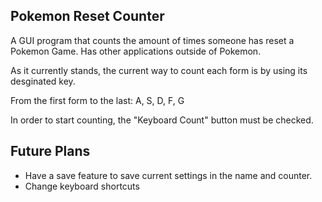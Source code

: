 Pokemon Reset Counter
-----
A GUI program that counts the amount of times someone has reset a Pokemon Game. Has other applications outside of Pokemon.

As it currently stands, the current way to count each form is by using its desginated key. 

From the first form to the last: A, S, D, F, G

In order to start counting, the "Keyboard Count" button must be checked. 

Future Plans
-----
* Have a save feature to save current settings in the name and counter.
* Change keyboard shortcuts
